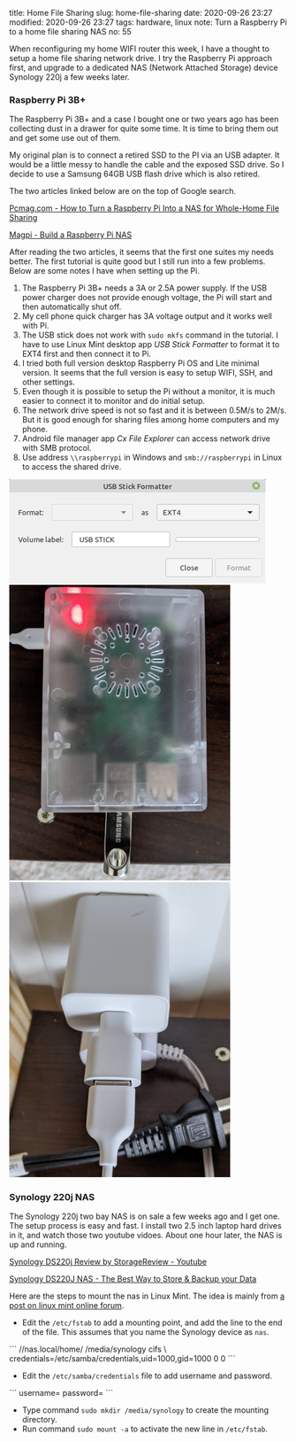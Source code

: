 title: Home File Sharing
slug: home-file-sharing
date: 2020-09-26 23:27
modified: 2020-09-26 23:27
tags: hardware, linux
note: Turn a Raspberry Pi to a home file sharing NAS
no: 55

When reconfiguring my home WIFI router this week, I have a thought to setup a
home file sharing network drive.  I try the Raspberry Pi approach first, and 
upgrade to a dedicated NAS (Network Attached Storage) device Synology 220j 
a few weeks later. 

### Raspberry Pi 3B+

The Raspberry Pi 3B+ and a case I bought one or two 
years ago has been collecting dust in a drawer for quite some time. It is 
time to bring them out and get some use out of them.

My original plan is to connect a retired SSD to the PI via an USB adapter. It would
be a little messy to handle the cable and the exposed SSD drive. So I decide to 
use a Samsung 64GB USB flash drive which is also retired. 

The two articles linked below are on the top of Google search.

[Pcmag.com - How to Turn a Raspberry Pi Into a NAS for Whole-Home File Sharing](https://www.pcmag.com/how-to/how-to-turn-a-raspberry-pi-into-a-nas-for-whole-home-file-sharing)

[Magpi - Build a Raspberry Pi NAS](https://magpi.raspberrypi.org/articles/build-a-raspberry-pi-nas)

After reading the two articles, it seems that the first one suites my needs 
better. The first tutorial is quite good but I still run into a few problems. 
Below are some notes I have when setting up the Pi. 

1. The Raspberry Pi 3B+ needs a 3A or 2.5A power supply. If the USB power charger
   does not provide enough voltage, the Pi will start and then automatically shut off.
2. My cell phone quick charger has 3A voltage output and it 
   works well with Pi.
3. The USB stick does not work with `sudo mkfs` command in the tutorial. 
   I have to use Linux Mint desktop app *USB Stick Formatter* to format 
   it to EXT4 first and then connect it to Pi. 
4. I tried both full version desktop Raspberry Pi OS and Lite minimal version. 
   It seems that the full version is easy to setup WIFI, SSH, and 
   other settings.
5. Even though it is possible to setup the Pi without a monitor, it is much 
   easier to connect it to monitor and do initial setup. 
6. The network drive speed is not so fast and it is between 0.5M/s to 2M/s.
   But it is good enough for sharing files among home computers and my phone. 
7. Android file manager app *Cx File Explorer* can access network drive with 
   SMB protocol. 
8. Use address `\\raspberrypi` in Windows and `smb://raspberrypi` in Linux 
   to access the shared drive. 

<div style="max-width:800px">
  <img class="img-fluid pb-3" src="/images/usb_formatter.png" alt="USB Formatter">
</div>

<div style="max-width:400px">
  <img class="img-fluid pb-3" src="/images/pi.jpg" alt="Raspberry pi">
</div>

<div style="max-width:400px">
  <img class="img-fluid pb-3" src="/images/pi_ac.jpg" alt="Raspberry adapter">
</div>

### Synology 220j NAS

The Synology 220j two bay NAS is on sale a few weeks ago and I get one.  The setup 
process is easy and fast. I install two 2.5 inch laptop hard drives in it, and
watch those two youtube vidoes.  About one hour later, the NAS is up and running.  

[Synology DS220j Review by StorageReview - Youtube](https://youtu.be/rjgRjOf70us)

[Synology DS220J NAS - The Best Way to Store & Backup your Data](https://youtu.be/nOnpFYQjaOQ)

Here are the steps to mount the nas in Linux Mint.  The idea is mainly from 
[a post on linux mint online forum](https://forums.linuxmint.com/viewtopic.php?t=302368). 

* Edit the `/etc/fstab` to add a mounting point, and add the line to the end of the file. This 
assumes that you name the Synology device as `nas`. 

<div class="ml-5">
```
//nas.local/home/ /media/synology cifs \
   credentials=/etc/samba/credentials,uid=1000,gid=1000 0 0 
```
</div>

* Edit the `/etc/samba/credentials` file to add username and password. 

<div class="ml-5">
```
username=<username>
password=<pwd>
```
</div>

* Type command `sudo mkdir /media/synology` to create the mounting directory. 
* Run command `sudo mount -a` to activate the new line in `/etc/fstab`.  

